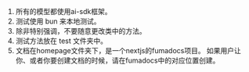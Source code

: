 1. 所有的模型都使用ai-sdk框架。
2. 测试使用 bun 来本地测试。
3. 除非特别强调，不要随意更改类中的方法。
4. 测试方法放在 test 文件夹中。
5. 文档在homepage文件夹下，是一个nextjs的fumadocs项目。 如果用户让你、或者你要创建文档的时候，请在fumadocs中的对应位置创建。